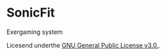 # SonicFit
Exergaming system

Licesend underthe [GNU General Public License v3.0.](https://www.gnu.org/licenses/gpl-3.0.en.html).
